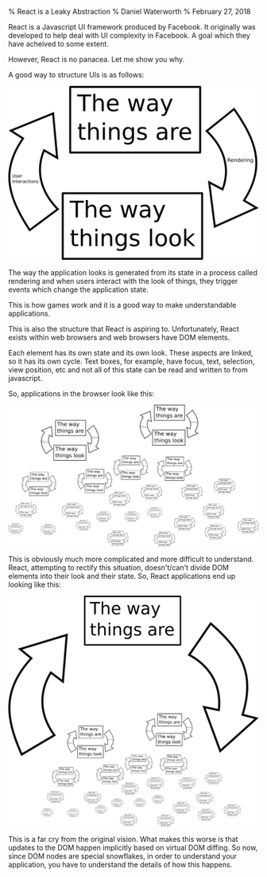 % React is a Leaky Abstraction
% Daniel Waterworth
% February 27, 2018

React is a Javascript UI framework produced by Facebook. It originally
was developed to help deal with UI complexity in Facebook. A goal which
they have acheived to some extent.

However, React is no panacea. Let me show you why.

A good way to structure UIs is as follows:

![](../images/ui1.png)

The way the application looks is generated from its state in a process
called rendering and when users interact with the look of things, they
trigger events which change the application state.

This is how games work and it is a good way to make understandable
applications.

This is also the structure that React is aspiring to. Unfortunately,
React exists within web browsers and web browsers have DOM elements.

Each element has its own state and its own look. These aspects are
linked, so it has its own cycle. Text boxes, for example, have focus,
text, selection, view position, etc and not all of this state can be
read and written to from javascript.

So, applications in the browser look like this:

![](../images/ui2.png)

This is obviously much more complicated and more difficult to
understand.  React, attempting to rectify this situation, doesn't/can't
divide DOM elements into their look and their state. So, React
applications end up looking like this:

![](../images/ui3.png)

This is a far cry from the original vision. What makes this worse
is that updates to the DOM happen implicitly based on virtual DOM
diffing. So now, since DOM nodes are special snowflakes, in order to
understand your application, you have to understand the details of how
this happens.
